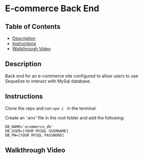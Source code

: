 # E-commerce Back End


## Table of Contents

- [Description](#description)
- [Instructions](#instructions)
- [Walkthrough Video](#walkthrough-video)

## Description
Back end for an e-commerce site configured to allow users to use Sequelize to interact with MySql database. 


## Instructions

Clone the repo and run ```npm i ``` in the terminal. 

Create an '.env' file in the root folder and add the following: 
```
DB_NAME='ecommerce_db'
DB_USER=[YOUR MYSQL USERNAME]
DB_PW=[YOUR MYSQL PASSWORD]
```

## Walkthrough Video

